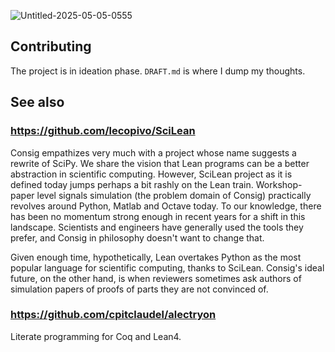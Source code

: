 ![Untitled-2025-05-05-0555](https://github.com/user-attachments/assets/96b74e01-699e-464d-9b29-ef508b36fdb4)

## Contributing
The project is in ideation phase. `DRAFT.md` is where I dump my thoughts.

## See also

### https://github.com/lecopivo/SciLean

Consig empathizes very much with a project whose name suggests a rewrite of SciPy. We share the vision
that Lean programs can be a better abstraction in scientific computing. However, SciLean project as it is
defined today jumps perhaps a bit rashly on the Lean train. Workshop-paper level signals simulation (the
problem domain of Consig) practically revolves around Python, Matlab and Octave today. To our knowledge,
there has been no momentum strong enough in recent years for a shift in this landscape. Scientists and
engineers have generally used the tools they prefer, and Consig in philosophy doesn't want to change
that.

Given enough time, hypothetically, Lean overtakes Python as the most popular language for scientific
computing, thanks to SciLean. Consig's ideal future, on the other hand, is when reviewers sometimes ask
authors of simulation papers of proofs of parts they are not convinced of.

### https://github.com/cpitclaudel/alectryon
Literate programming for Coq and Lean4.
